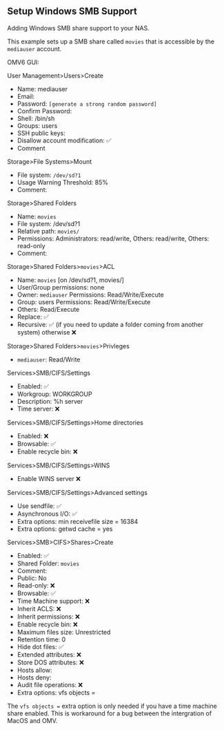 ## Setup Windows SMB Support

Adding Windows SMB share support to your NAS.

This example sets up a SMB share called ```movies``` that is accessible by the ```mediauser``` account.

OMV6 GUI:

User Management>Users>Create
* Name: mediauser
* Email:
* Password: ```[generate a strong random password]```
* Confirm Password:
* Shell: /bin/sh
* Groups: users
* SSH public keys: 
* Disallow account modification: :white_check_mark:
* Comment

Storage>File Systems>Mount
* File system: ```/dev/sd?1```
* Usage Warning Threshold: 85%
* Comment:

Storage>Shared Folders
* Name: ```movies```
* File system: /dev/sd?1
* Relative path: ```movies/```
* Permissions: Administrators: read/write, Others: read/write, Others: read-only
* Comment:

Storage>Shared Folders>```movies```>ACL
* Name: ```movies``` [on /dev/sd?1, movies/]
* User/Group permissions: none
* Owner: ```mediauser``` Permissions: Read/Write/Execute
* Group: users Permissions: Read/Write/Execute
* Others: Read/Execute
* Replace: :white_check_mark:
* Recursive: :white_check_mark: (if you need to update a folder coming from another system) otherwise :x:

Storage>Shared Folders>```movies```>Privleges
* ```mediauser```: Read/Write

Services>SMB/CIFS/Settings
* Enabled: :white_check_mark:
* Workgroup: WORKGROUP
* Description: %h server
* Time server: :x:

Services>SMB/CIFS/Settings>Home directories
* Enabled: :x:
* Browsable: :white_check_mark:
* Enable recycle bin: :x:

Services>SMB/CIFS/Settings>WINS
* Enable WINS server :x:

Services>SMB/CIFS/Settings>Advanced settings
* Use sendfile: :white_check_mark:
* Asynchronous I/O: :white_check_mark:
* Extra options: min receivefile size = 16384
* Extra options: getwd cache = yes

Services>SMB>CIFS>Shares>Create
* Enabled: :white_check_mark:
* Shared Folder: ```movies```
* Comment:
* Public: No
* Read-only: :x:
* Browsable: :white_check_mark:
* Time Machine support: :x:
* Inherit ACLS: :x:
* Inherit permissions: :x:
* Enable recycle bin: :x:
* Maximum files size: Unrestricted
* Retention time: 0
* Hide dot files: :white_check_mark:
* Extended attributes: :x:
* Store DOS attributes: :x:
* Hosts allow:
* Hosts deny:
* Audit file operations: :x:
* Extra options: vfs objects = 

The ```vfs objects =``` extra option is only needed if you have a time machine share enabled.  This is workaround for a bug between the intergration of MacOS and OMV.
